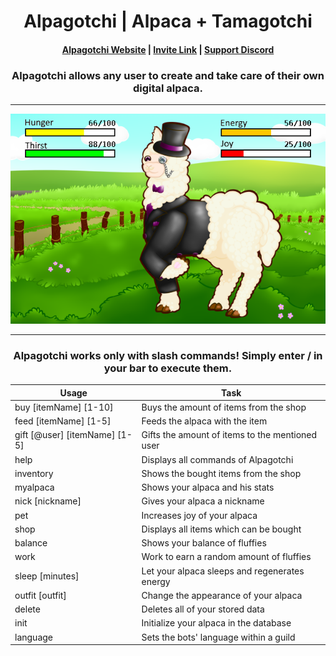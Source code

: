 <h1 align="center">Alpagotchi | Alpaca + Tamagotchi</h1>

<h4 align="center">
  <a href="https://alpagotchi.github.io" target="_blank">Alpagotchi Website</a> |
  <a href="https://discord.com/api/oauth2/authorize?client_id=780910199875567616&permissions=265216&scope=bot%20applications.commands" target="_blank">Invite Link</a> |
  <a href="https://discord.gg/DXtYyzGhXR" target="_blank">Support Discord</a>
</h4>

<h3 align="center">Alpagotchi allows any user to create and take care of their own digital alpaca.</h3>

---

<div align="center">
    <img alt="Alpagotchi" src="src/main/resources/assets/showcase.png" />
</div>

---

<h3 align="center">
    Alpagotchi works only with slash commands! 
    Simply enter <b>/</b> in your bar to execute them.
</h3>


| Usage                         | Task                                            |
|-------------------------------|-------------------------------------------------|
| buy [itemName] [1-10]         | Buys the amount of items from the shop          |
| feed [itemName] [1-5]         | Feeds the alpaca with the item                  |
| gift [@user] [itemName] [1-5] | Gifts the amount of items to the mentioned user |
| help                          | Displays all commands of Alpagotchi             |
| inventory                     | Shows the bought items from the shop            |
| myalpaca                      | Shows your alpaca and his stats                 |
| nick [nickname]               | Gives your alpaca a nickname                    |
| pet                           | Increases joy of your alpaca                    |
| shop                          | Displays all items which can be bought          |
| balance                       | Shows your balance of fluffies                  |
| work                          | Work to earn a random amount of fluffies        |
| sleep [minutes]               | Let your alpaca sleeps  and regenerates energy  |
| outfit [outfit]               | Change the appearance of your alpaca            |
| delete                        | Deletes all of your stored data                 |
| init                          | Initialize your alpaca in the database          |
| language                      | Sets the bots' language within a guild          |